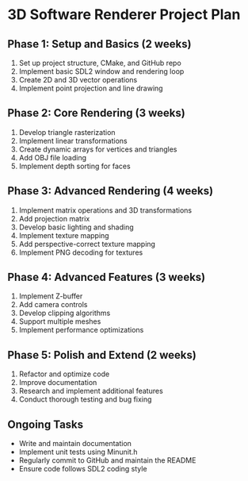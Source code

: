 # 3D Software Renderer Project Plan

## Phase 1: Setup and Basics (2 weeks)
1. Set up project structure, CMake, and GitHub repo
2. Implement basic SDL2 window and rendering loop
3. Create 2D and 3D vector operations
4. Implement point projection and line drawing

## Phase 2: Core Rendering (3 weeks)
1. Develop triangle rasterization
2. Implement linear transformations
3. Create dynamic arrays for vertices and triangles
4. Add OBJ file loading
5. Implement depth sorting for faces

## Phase 3: Advanced Rendering (4 weeks)
1. Implement matrix operations and 3D transformations
2. Add projection matrix
3. Develop basic lighting and shading
4. Implement texture mapping
5. Add perspective-correct texture mapping
6. Implement PNG decoding for textures

## Phase 4: Advanced Features (3 weeks)
1. Implement Z-buffer
2. Add camera controls
3. Develop clipping algorithms
4. Support multiple meshes
5. Implement performance optimizations

## Phase 5: Polish and Extend (2 weeks)
1. Refactor and optimize code
2. Improve documentation
3. Research and implement additional features
4. Conduct thorough testing and bug fixing

## Ongoing Tasks
- Write and maintain documentation
- Implement unit tests using Minunit.h
- Regularly commit to GitHub and maintain the README
- Ensure code follows SDL2 coding style